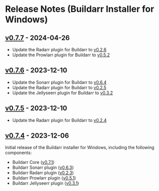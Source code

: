 # Release Notes (Buildarr Installer for Windows)

## [v0.7.7](https://github.com/buildarr/buildarr-installer/releases/tag/v0.7.7) - 2024-04-26

* Update the Radarr plugin for Buildarr to [v0.2.6](https://buildarr.github.io/plugins/radarr/release-notes#v026-2024-04-26)
* Update the Prowlarr plugin for Buildarr to [v0.5.2](https://buildarr.github.io/plugins/prowlarr/release-notes#v052-2024-04-26)


## [v0.7.6](https://github.com/buildarr/buildarr-installer/releases/tag/v0.7.6) - 2023-12-10

* Update the Sonarr plugin for Buildarr to [v0.6.4](https://buildarr.github.io/plugins/sonarr/release-notes#v064-2024-03-02)
* Update the Radarr plugin for Buildarr to [v0.2.5](https://buildarr.github.io/plugins/radarr/release-notes#v025-2024-03-02)
* Update the Jellyseerr plugin for Buildarr to [v0.3.2](https://buildarr.github.io/plugins/jellyseerr/release-notes#v032-2024-03-02)


## [v0.7.5](https://github.com/buildarr/buildarr-installer/releases/tag/v0.7.5) - 2023-12-10

* Update the Radarr plugin for Buildarr to [v0.2.4](https://buildarr.github.io/plugins/radarr/release-notes#v024-2023-12-10)


## [v0.7.4](https://github.com/buildarr/buildarr-installer/releases/tag/v0.7.4) - 2023-12-06

Initial release of the Buildarr installer for Windows, including the following components:

* Buildarr Core ([v0.7.1](https://buildarr.github.io/release-notes#v071-2023-11-13))
* Buildarr Sonarr plugin ([v0.6.3](https://buildarr.github.io/plugins/sonarr/release-notes#v063-2023-12-02))
* Buildarr Radarr plugin ([v0.2.3](https://buildarr.github.io/plugins/radarr/release-notes#v023-2023-12-02))
* Buildarr Prowlarr plugin ([v0.5.1](https://buildarr.github.io/plugins/prowlarr/release-notes#v051-2023-12-02))
* Buildarr Jellyseerr plugin ([v0.3.1](https://buildarr.github.io/plugins/jellyseerr/release-notes#v031-2023-12-02))
